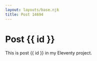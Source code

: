 ```yaml
---
layout: layouts/base.njk
title: Post 14694
---
```


# Post {{ id }}

This is post {{ id }} in my Eleventy project.

